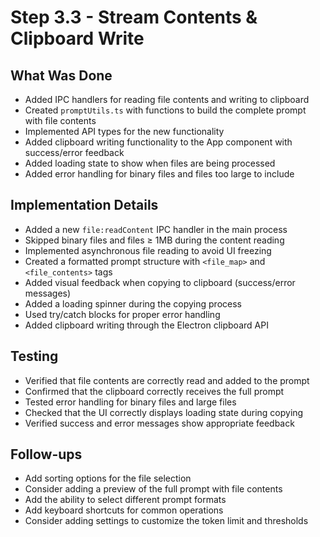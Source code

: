 # Step 3.3 - Stream Contents & Clipboard Write

## What Was Done
- Added IPC handlers for reading file contents and writing to clipboard
- Created `promptUtils.ts` with functions to build the complete prompt with file contents
- Implemented API types for the new functionality
- Added clipboard writing functionality to the App component with success/error feedback
- Added loading state to show when files are being processed
- Added error handling for binary files and files too large to include

## Implementation Details
- Added a new `file:readContent` IPC handler in the main process
- Skipped binary files and files ≥ 1MB during the content reading
- Implemented asynchronous file reading to avoid UI freezing
- Created a formatted prompt structure with `<file_map>` and `<file_contents>` tags
- Added visual feedback when copying to clipboard (success/error messages)
- Added a loading spinner during the copying process
- Used try/catch blocks for proper error handling
- Added clipboard writing through the Electron clipboard API

## Testing
- Verified that file contents are correctly read and added to the prompt
- Confirmed that the clipboard correctly receives the full prompt
- Tested error handling for binary files and large files
- Checked that the UI correctly displays loading state during copying
- Verified success and error messages show appropriate feedback

## Follow-ups
- Add sorting options for the file selection
- Consider adding a preview of the full prompt with file contents
- Add the ability to select different prompt formats
- Add keyboard shortcuts for common operations
- Consider adding settings to customize the token limit and thresholds 